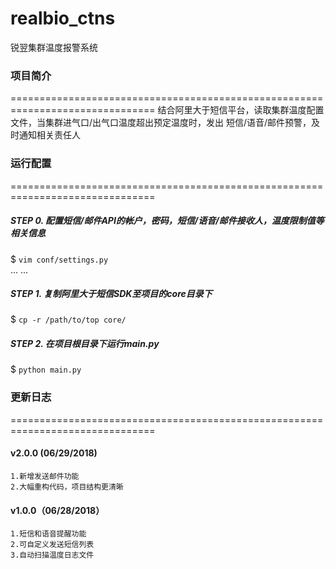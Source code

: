 # realbio_ctns
锐翌集群温度报警系统


### 项目简介
===============================================================================
结合阿里大于短信平台，读取集群温度配置文件，当集群进气口/出气口温度超出预定温度时，发出
短信/语音/邮件预警，及时通知相关责任人


### 运行配置
===============================================================================
##### STEP 0. 配置短信/邮件API的帐户，密码，短信/语音/邮件接收人，温度限制值等相关信息
$ `vim conf/settings.py`	
	...
	...

##### STEP 1. 复制阿里大于短信SDK至项目的core目录下
$ `cp -r /path/to/top core/`

##### STEP 2. 在项目根目录下运行main.py
$ `python main.py`


### 更新日志
===============================================================================
#### v2.0.0 (06/29/2018)
	1.新增发送邮件功能
	2.大幅重构代码，项目结构更清晰

#### v1.0.0（06/28/2018）
	1.短信和语音提醒功能
	2.可自定义发送短信列表
	3.自动扫描温度日志文件
